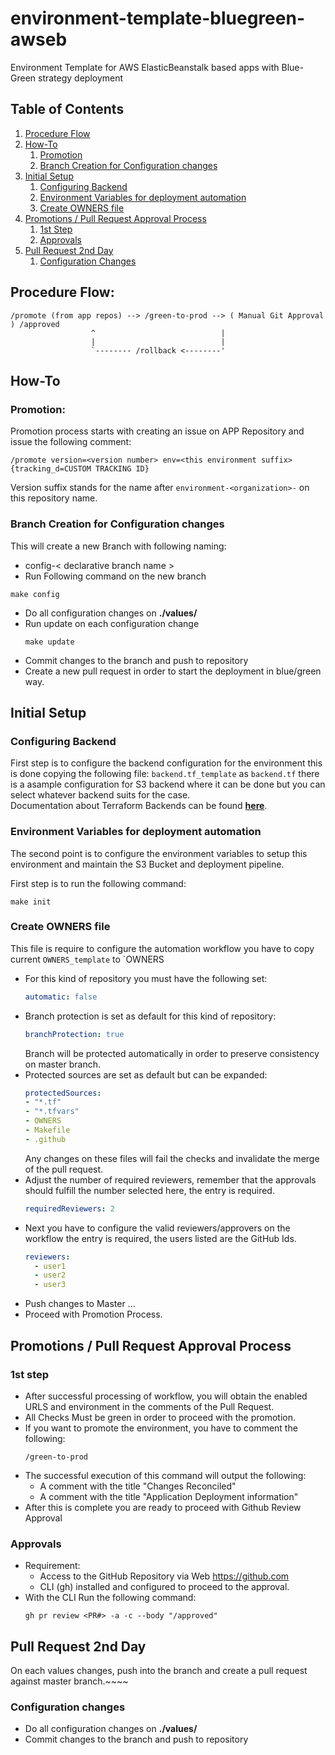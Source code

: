 # environment-template-bluegreen-awseb
Environment Template for AWS ElasticBeanstalk based apps with Blue-Green strategy deployment

## Table of Contents
1. [Procedure Flow](#procedure-flow)
2. [How-To](#how-to)
   1. [Promotion](#promotion)
   2. [Branch Creation for Configuration changes](#branch-creation-for-configuration-changes)
3. [Initial Setup](#initial-setup)
   1. [Configuring Backend](#configuring-backend)
   2. [Environment Variables for deployment automation](#environment-variables-for-deployment-automation)
   3. [Create OWNERS file](#create-owners-file)
4. [Promotions / Pull Request Approval Process](#promotions--pull-request-approval-process)
   1. [1st Step](#1st-step)
   2. [Approvals](#approvals)
5. [Pull Request 2nd Day](#pull-request-2nd-day)
   1. [Configuration Changes](#configuration-changes)

## Procedure Flow:
```
/promote (from app repos) --> /green-to-prod --> ( Manual Git Approval ) /approved
                  ^                            |
                  |                            |
                  `-------- /rollback <--------'
```

## How-To
### Promotion:
Promotion process starts with creating an issue on APP Repository and issue the following comment:
```
/promote version=<version number> env=<this environment suffix> {tracking_d=CUSTOM TRACKING ID}
```
Version suffix stands for the name after `environment-<organization>-` on this repository name.

### Branch Creation for Configuration changes
This will create a new Branch with following naming:
* config-< declarative branch name >
*  Run Following command on the new branch
  ```shell
  make config
  ```
* Do all configuration changes on **./values/**
* Run update on each configuration change
  ```shell
  make update
  ```
* Commit changes to the branch and push to repository
* Create a new pull request in order to start the deployment in blue/green way.

## Initial Setup
### Configuring Backend
First step is to configure the backend configuration for the environment
this is done copying the following file: `backend.tf_template` as `backend.tf`
there is a asample configuration for S3 backend where it can be done but
you can select whatever backend suits for the case. <br/>
Documentation about Terraform Backends can be found **[here](https://developer.hashicorp.com/terraform/language/settings/backends/configuration)**.

### Environment Variables for deployment automation
The second point is to configure the environment variables to
setup this environment and maintain the S3 Bucket and deployment pipeline. <br/>

First step is to run the following command:
```shell
make init
```

### Create OWNERS file
This file is require to configure the automation workflow
you have to copy current `OWNERS_template` to `OWNERS
* For this kind of repository you must have the following set:
  ```yaml
  automatic: false
  ```
* Branch protection is set as default for this kind of repository:
  ```yaml
  branchProtection: true
  ```
  Branch will be protected automatically in order to preserve consistency on master branch.
* Protected sources are set as default but can be expanded:
  ```yaml
  protectedSources:
  - "*.tf"
  - "*.tfvars"
  - OWNERS
  - Makefile
  - .github
  ```
  Any changes on these files will fail the checks and invalidate the merge of the pull request.
* Adjust the number of required reviewers, remember that the approvals
  should fulfill the number selected here, the entry is required.
  ```yaml
  requiredReviewers: 2
  ```
* Next you have to configure the valid reviewers/approvers on the workflow
  the entry is required, the users listed are the GitHub Ids.
  ```yaml
  reviewers:
    - user1
    - user2
    - user3
  ```
* Push changes to Master ...
* Proceed with Promotion Process.

## Promotions / Pull Request Approval Process
### 1st step
* After successful processing of workflow, you will obtain the enabled URLS and environment in the comments of the Pull Request.
* All Checks Must be green in order to proceed with the promotion.
* If you want to promote the environment, you have to comment the following:
  ```
  /green-to-prod
  ```
* The successful execution of this command will output the following:
  * A comment with the title "Changes Reconciled"
  * A comment with the title "Application Deployment information"
* After this is complete you are ready to proceed with Github Review Approval
### Approvals
* Requirement:
  * Access to the GitHub Repository via Web https://github.com
  * CLI (gh) installed and configured to proceed to the approval.
* With the CLI Run the following command:
  ```shell
  gh pr review <PR#> -a -c --body "/approved"
  ```

## Pull Request 2nd Day
On each values changes, push into the branch and create a pull request against master branch.~~~~

### Configuration changes
* Do all configuration changes on **./values/**
* Commit changes to the branch and push to repository

